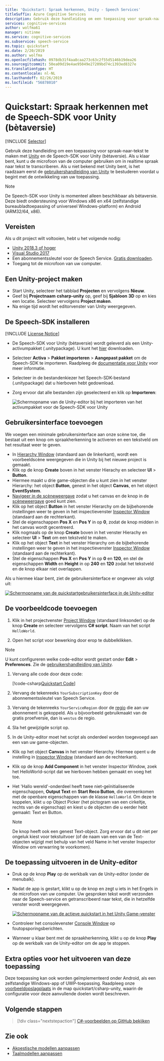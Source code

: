```yaml
---
title: 'Quickstart: Spraak herkennen, Unity - Speech Services'
titleSuffix: Azure Cognitive Services
description: Gebruik deze handleiding om een toepassing voor spraak-naar-tekst te maken met Unity en de Speech-SDK voor Unity (bètaversie). Als u klaar bent, kunt u de microfoon van de computer gebruiken om in realtime spraak naar tekst te transcriberen.
services: cognitive-services
author: wolfma61
manager: nitinme
ms.service: cognitive-services
ms.subservice: speech-service
ms.topic: quickstart
ms.date: 2/20/2019
ms.author: wolfma
ms.openlocfilehash: 0978db31f4aa8caa273c63c2f55d5146b19dea26
ms.sourcegitcommit: 50ea09d19e4ae95049e27209bd74c1393ed8327e
ms.translationtype: HT
ms.contentlocale: nl-NL
ms.lasthandoff: 02/26/2019
ms.locfileid: "56878010"
---
```

# <a name="quickstart-recognize-speech-with-the-speech-sdk-for-unity-beta"></a>Quickstart: Spraak herkennen met de Speech-SDK voor Unity (bètaversie)

[!INCLUDE [Selector](../../../includes/cognitive-services-speech-service-quickstart-selector.md)]

Gebruik deze handleiding om een toepassing voor spraak-naar-tekst te maken met [Unity](https://unity3d.com/) en de Speech-SDK voor Unity (bètaversie).
Als u klaar bent, kunt u de microfoon van de computer gebruiken om in realtime spraak naar tekst te transcriberen.
Als u niet bekend met Unity bent, is het raadzaam eerst de [gebruikershandleiding van Unity](https://docs.unity3d.com/Manual/UnityManual.html) te bestuderen voordat u begint met de ontwikkeling van uw toepassing.

> [!NOTE]
> De Speech-SDK voor Unity is momenteel alleen beschikbaar als bètaversie.
> Deze biedt ondersteuning voor Windows x86 en x64 (zelfstandige bureaubladtoepassing of universeel Windows-platform) en Android (ARM32/64, x86).

## <a name="prerequisites"></a>Vereisten

Als u dit project wilt voltooien, hebt u het volgende nodig:

* [Unity 2018.3 of hoger](https://store.unity.com/)
* [Visual Studio 2017](https://visualstudio.microsoft.com/downloads/)
* Een abonnementssleutel voor de Speech Service. [Gratis downloaden](get-started.md).
* Toegang tot de microfoon van uw computer.

## <a name="create-a-unity-project"></a>Een Unity-project maken

* Start Unity, selecteer het tabblad **Projecten** en vervolgens **Nieuw**.
* Geef bij **Projectnaam** **csharp-unity** op, geef bij **Sjabloon** **3D** op en kies een locatie.
  Selecteer vervolgens **Project maken**.
* Na enige tijd wordt het editorvenster van Unity weergegeven.

## <a name="install-the-speech-sdk"></a>De Speech-SDK installeren

[!INCLUDE [License Notice](../../../includes/cognitive-services-speech-service-license-notice.md)]

* De Speech-SDK voor Unity (bètaversie) wordt geleverd als een Unity-activumpakket (.unitypackage).
  U kunt het [hier](https://aka.ms/csspeech/unitypackage) downloaden.
* Selecteer **Activa** > **Pakket importeren** > **Aangepast pakket** om de Speech-SDK te importeren.
  Raadpleeg de [documentatie voor Unity](https://docs.unity3d.com/Manual/AssetPackages.html) voor meer informatie.
* Selecteer in de bestandenkiezer het Speech-SDK-bestand (.unitypackage) dat u hierboven hebt gedownload.
* Zorg ervoor dat alle bestanden zijn geselecteerd en klik op **Importeren**:

  ![Schermopname van de Unity-editor bij het importeren van het activumpakket voor de Speech-SDK voor Unity](media/sdk/qs-csharp-unity-01-import.png)

## <a name="add-ui"></a>Gebruikersinterface toevoegen

We voegen een minimale gebruikersinterface aan onze scène toe, die bestaat uit een knop om spraakherkenning te activeren en een tekstveld om het resultaat weer te geven.

* In [Hierarchy Window](https://docs.unity3d.com/Manual/Hierarchy.html) (standaard aan de linkerkant), wordt een voorbeeldscène weergegeven die in Unity bij het nieuwe project is gemaakt.
* Klik op de knop **Create** boven in het venster Hierachy en selecteer **UI** > **Button**.
* Hiermee maakt u drie game-objecten die u kunt zien in het venster Hierarchy: het object **Button**, genest in het object **Canvas**, en het object **EventSystem**.
* [Navigeer in de scèneweergave](https://docs.unity3d.com/Manual/SceneViewNavigation.html) zodat u het canvas en de knop in de [scèneweergave](https://docs.unity3d.com/Manual/UsingTheSceneView.html) goed kunt zien.
* Klik op het object **Button** in het venster Hierarchy om de bijbehorende instellingen weer te geven in het inspectievenster [Inspector Window](https://docs.unity3d.com/Manual/UsingTheInspector.html) (standaard aan de rechterkant).
* Stel de eigenschappen **Pos X** en **Pos Y** in op **0**, zodat de knop midden in het canvas wordt gecentreerd.
* Klik nogmaals op de knop **Create** boven in het venster Hierachy en selecteer **UI** > **Text** om een tekstveld te maken.
* Klik op het object **Text** in het venster Hierarchy om de bijbehorende instellingen weer te geven in het inspectievenster [Inspector Window](https://docs.unity3d.com/Manual/UsingTheInspector.html) (standaard aan de rechterkant).
* Stel de eigenschappen **Pos X** en **Pos Y** in op **0** en **120**, en stel de eigenschappen **Width** en **Height** in op **240** en **120** zodat het tekstveld en de knop elkaar niet overlappen.

Als u hiermee klaar bent, ziet de gebruikersinterface er ongeveer als volgt uit:

[![Schermopname van de quickstartgebruikersinterface in de Unity-editor](media/sdk/qs-csharp-unity-02-ui-inline.png)](media/sdk/qs-csharp-unity-02-ui-expanded.png#lightbox)

## <a name="add-the-sample-code"></a>De voorbeeldcode toevoegen

1. Klik in het projectvenster [Project Window](https://docs.unity3d.com/Manual/ProjectView.html) (standaard linksonder) op de knop **Create** en selecteer vervolgens  **C# script**. Naam van het script `HelloWorld`.

1. Open het script voor bewerking door erop te dubbelklikken.

  > [!NOTE]
  > U kunt configureren welke code-editor wordt gestart onder **Edit** > **Preferences**. Zie de [gebruikershandleiding van Unity](https://docs.unity3d.com/Manual/Preferences.html).

1. Vervang alle code door deze code:

   [!code-csharp[Quickstart Code](~/samples-cognitive-services-speech-sdk/quickstart/csharp-unity/Assets/Scripts/HelloWorld.cs#code)]

1. Vervang de tekenreeks `YourSubscriptionKey` door de abonnementssleutel van Speech Service.

1. Vervang de tekenreeks `YourServiceRegion` door de [regio](regions.md) die aan uw abonnement is gekoppeld. Als u bijvoorbeeld gebruikmaakt van de gratis proefversie, dan is `westus` de regio.

1. Sla het gewijzigde script op.

1. In de Unity-editor moet het script als onderdeel worden toegevoegd aan een van uw game-objecten.

  * Klik op het object **Canvas** in het venster Hierarchy. Hiermee opent u de instelling in [Inspector Window](https://docs.unity3d.com/Manual/UsingTheInspector.html) (standaard aan de rechterkant).
  * Klik op de knop **Add Component** in het venster Inspector Window, zoek het HelloWorld-script dat we hierboven hebben gemaakt en voeg het toe.
  * Het 'Hallo wereld'-onderdeel heeft twee niet-geïnitialiseerde eigenschappen, **Output Text** en **Start Reco Button**, die overeenkomen met de openbare eigenschappen van de klasse `HelloWorld`.
    Om deze te koppelen, klikt u op Object Picker (het pictogram van een cirkeltje, rechts van de eigenschap) en kiest u de objecten die u eerder hebt gemaakt: Text en Button.

    > [!NOTE]
    > De knop heeft ook een genest Text-object. Zorg ervoor dat u dit niet per ongeluk kiest voor tekstuitvoer (of de naam van een van de Text-objecten wijzigt met behulp van het veld Name in het venster Inspector Window om verwarring te voorkomen).

## <a name="run-the-application-in-the-unity-editor"></a>De toepassing uitvoeren in de Unity-editor

* Druk op de knop **Play** op de werkbalk van de Unity-editor (onder de menubalk).

* Nadat de app is gestart, klikt u op de knop en zegt u iets in het Engels in de microfoon van uw computer. Uw gesproken tekst wordt verzonden naar de Speech-service en getranscribeerd naar tekst, die in hetzelfde venster wordt weergegeven.

  [![Schermopname van de actieve quickstart in het Unity Game-venster](media/sdk/qs-csharp-unity-03-output-inline.png)](media/sdk/qs-csharp-unity-03-output-expanded.png#lightbox)

* Controleer het consolevenster [Console Window](https://docs.unity3d.com/Manual/Console.html) op foutopsporingsberichten.

* Wanneer u klaar bent met de spraakherkenning, klikt u op de knop **Play** op de werkbalk van de Unity-editor om de app te stoppen.

## <a name="additional-options-to-run-this-application"></a>Extra opties voor het uitvoeren van deze toepassing

Deze toepassing kan ook worden geïmplementeerd onder Android, als een zelfstandige Windows-app of UWP-toepassing.
Raadpleeg onze [voorbeeldopslagplaats](https://aka.ms/csspeech/samples) in de map quickstart/csharp-unity, waarin de configuratie voor deze aanvullende doelen wordt beschreven.

## <a name="next-steps"></a>Volgende stappen

> [!div class="nextstepaction"]
> [C#-voorbeelden op GitHub bekijken](https://aka.ms/csspeech/samples)

## <a name="see-also"></a>Zie ook

- [Akoestische modellen aanpassen](how-to-customize-acoustic-models.md)
- [Taalmodellen aanpassen](how-to-customize-language-model.md)
